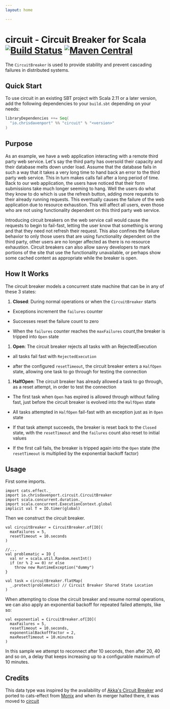 ```yaml
---
layout: home

---
```


# circuit - Circuit Breaker for Scala [![Build Status](https://travis-ci.com/ChristopherDavenport/circuit.svg?branch=master)](https://travis-ci.com/ChristopherDavenport/circuit) [![Maven Central](https://maven-badges.herokuapp.com/maven-central/io.chrisdavenport/circuit_2.12/badge.svg)](https://maven-badges.herokuapp.com/maven-central/io.chrisdavenport/circuit_2.12)

The `CircuitBreaker` is used to provide stability and prevent cascading failures in distributed systems.

## Quick Start

To use circuit in an existing SBT project with Scala 2.11 or a later version, add the following dependencies to your
`build.sbt` depending on your needs:

```scala
libraryDependencies ++= Seq(
  "io.chrisdavenport" %% "circuit" % "<version>"
)
```

## Purpose

As an example, we have a web application interacting with a remote
third party web service. Let's say the third party has oversold
their capacity and their database melts down under load. Assume
that the database fails in such a way that it takes a very long
time to hand back an error to the third party web service. This in
turn makes calls fail after a long period of time.  Back to our
web application, the users have noticed that their form
submissions take much longer seeming to hang. Well the users do
what they know to do which is use the refresh button, adding more
requests to their already running requests.  This eventually
causes the failure of the web application due to resource
exhaustion. This will affect all users, even those who are not
using functionality dependent on this third party web service.

Introducing circuit breakers on the web service call would cause
the requests to begin to fail-fast, letting the user know that
something is wrong and that they need not refresh their
request. This also confines the failure behavior to only those
users that are using functionality dependent on the third party,
other users are no longer affected as there is no resource
exhaustion. Circuit breakers can also allow savvy developers to
mark portions of the site that use the functionality unavailable,
or perhaps show some cached content as appropriate while the
breaker is open.

## How It Works

The circuit breaker models a concurrent state machine that
can be in any of these 3 states:

1. **Closed**: During normal operations or when the `CircuitBreaker` starts

  - Exceptions increment the `failures` counter

  - Successes reset the failure count to zero

  - When the `failures` counter reaches the `maxFailures` count,the breaker is tripped into `Open` state

1. **Open**: The circuit breaker rejects all tasks with an RejectedExecution

  - all tasks fail fast with `RejectedExecution`

  - after the configured `resetTimeout`, the circuit breaker enters a `HalfOpen` state, allowing one task to go through for testing the connection

1. **HalfOpen**: The circuit breaker has already allowed a task to go through, as a reset attempt, in order to test the connection

  - The first task when `Open` has expired is allowed through without failing fast, just before the circuit breaker is evolved into the `HalfOpen` state

  - All tasks attempted in `HalfOpen` fail-fast with an exception just as in `Open` state

  - If that task attempt succeeds, the breaker is reset back to the `Closed` state, with the `resetTimeout` and the `failures` count also reset to initial values

  - If the first call fails, the breaker is tripped again into the `Open` state (the `resetTimeout` is multiplied by the exponential backoff factor)

## Usage

First some imports.

```tut:silent
import cats.effect._
import io.chrisdavenport.circuit.CircuitBreaker
import scala.concurrent.duration._
import scala.concurrent.ExecutionContext.global
implicit val T = IO.timer(global)
```

Then we construct the circuit breaker.

```tut:book
val circuitBreaker = CircuitBreaker.of[IO](
  maxFailures = 5,
  resetTimeout = 10.seconds
)

//...
val problematic = IO {
  val nr = scala.util.Random.nextInt()
  if (nr % 2 == 0) nr else
    throw new RuntimeException("dummy")
}

val task = circuitBreaker.flatMap(
  _.protect(problematic) // Circuit Breaker Shared State Location
)
```

When attempting to close the circuit breaker and resume normal operations, we can also apply an exponential backoff for repeated failed attempts, like so:

```tut:book
val exponential = CircuitBreaker.of[IO](
  maxFailures = 5,
  resetTimeout = 10.seconds,
  exponentialBackoffFactor = 2,
  maxResetTimeout = 10.minutes
)
```

In this sample we attempt to reconnect after 10 seconds, then after
20, 40 and so on, a delay that keeps increasing up to a configurable
maximum of 10 minutes.

## Credits

This data type was inspired by the availability of [Akka's Circuit Breaker](http://doc.akka.io/docs/akka/current/common/circuitbreaker.html) and ported to cats-effect from [Monix](https://monix.io) and when its merger halted there, it was moved to [circuit](https://github.com/ChristopherDavenport/circuit)
